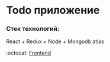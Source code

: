 # Todo приложение
### Стек технологий:

React + Redux + Node + Mongodb atlas

:octocat: [Frontend](https://github.com/LilExi/example-todo-node)